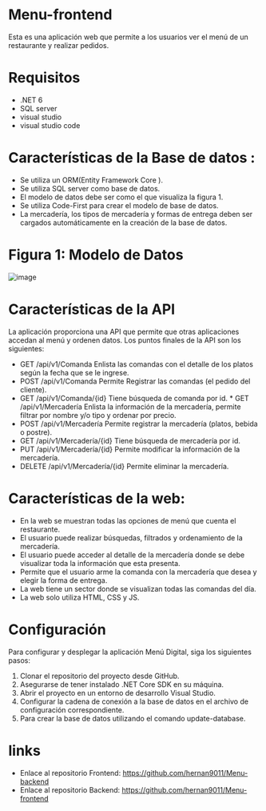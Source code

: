 # Menu-frontend
Esta es una aplicación web que permite a los usuarios ver el menú de un restaurante y realizar pedidos.

# Requisitos
* .NET 6
* SQL server
* visual studio
* visual studio code

# Características de la Base de datos :
* Se utiliza un ORM(Entity Framework Core ).
* Se utiliza SQL server como base de datos.
* El modelo de datos debe ser como el que visualiza la figura 1.
* Se utiliza Code-First para crear el modelo de base de datos.
* La mercadería, los tipos de mercadería y formas de entrega deben ser cargados automáticamente en la creación de la base de datos. 

# Figura 1: Modelo de Datos
![image](https://github.com/hernan9011/Menu-backend/assets/53132799/8ba7caf2-f7ef-462d-be37-c546786ac0b3)

 
# Características de la API
La aplicación proporciona una API que permite que otras aplicaciones accedan al menú y ordenen datos. Los puntos finales de la API son los siguientes:
* GET ​/api​/v1​/Comanda Enlista las comandas con el detalle de los platos según la fecha que se le ingrese. 
* POST ​/api​/v1​/Comanda Permite Registrar las comandas (el pedido del cliente). 
* ​GET /api​/v1​/Comanda/{id} Tiene búsqueda de comanda por id. 
​* GET /api​/v1​/Mercadería Enlista la información de la mercadería, permite filtrar por nombre y/o tipo y ordenar por precio. 
* POST /api​/v1​/Mercadería Permite registrar la mercadería (platos, bebida o postre). 
* GET /api​/v1​/Mercadería/{id} Tiene búsqueda de mercadería por id. 
* PUT /api​/v1​/Mercadería/{id} Permite modificar la información de la mercadería. 
* DELETE /api​/v1​/Mercadería/{id} Permite eliminar la mercadería.

# Características de la web:
* En la web se muestran todas las opciones de menú que cuenta el restaurante.
* El usuario puede realizar búsquedas, filtrados y ordenamiento de la mercadería. 
* El usuario puede acceder al detalle de la mercadería donde se debe visualizar toda la información que esta presenta. 
* Permite que el usuario arme la comanda con la mercadería que desea y elegir la forma de entrega. 
* La web tiene un sector donde se visualizan todas las comandas del día. 
* La web solo utiliza HTML, CSS y JS. 

# Configuración 
Para configurar y desplegar la aplicación Menú Digital, siga los siguientes pasos:
1. Clonar el repositorio del proyecto desde GitHub.
2. Asegurarse de tener instalado .NET Core SDK en su máquina.
3. Abrir el proyecto en un entorno de desarrollo Visual Studio.
4. Configurar la cadena de conexión a la base de datos en el archivo de configuración correspondiente.
5. Para crear la base de datos utilizando el comando  update-database.

# links
* Enlace al repositorio Frontend: https://github.com/hernan9011/Menu-backend
* Enlace al repositorio Backend: https://github.com/hernan9011/Menu-frontend

